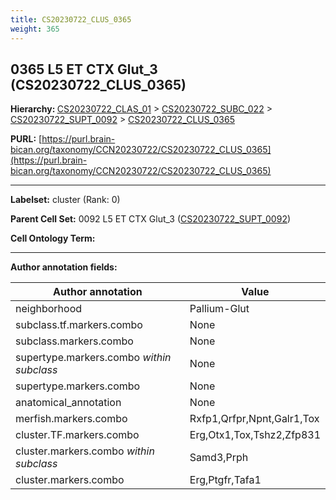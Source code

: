 ```yaml
---
title: CS20230722_CLUS_0365
weight: 365
---
```

## 0365 L5 ET CTX Glut_3 (CS20230722_CLUS_0365)
<b>Hierarchy: </b>
[CS20230722_CLAS_01](../CS20230722_CLAS_01) >
[CS20230722_SUBC_022](../CS20230722_SUBC_022) >
[CS20230722_SUPT_0092](../CS20230722_SUPT_0092) >
[CS20230722_CLUS_0365](../CS20230722_CLUS_0365)

**PURL:** [https://purl.brain-bican.org/taxonomy/CCN20230722/CS20230722_CLUS_0365](https://purl.brain-bican.org/taxonomy/CCN20230722/CS20230722_CLUS_0365)

---


**Labelset:** cluster (Rank: 0)

**Parent Cell Set:** 0092 L5 ET CTX Glut_3 ([CS20230722_SUPT_0092](../CS20230722_SUPT_0092))



**Cell Ontology Term:** 

[MARKER GENES.]: #


---

[TRANSFERRED ANNOTATIONS.]: #


[AUTHOR ANNOTATION FIELDS.]: #


**Author annotation fields:**

| Author annotation | Value |
|-------------------|-------|
|neighborhood|Pallium-Glut|
|subclass.tf.markers.combo|None|
|subclass.markers.combo|None|
|supertype.markers.combo _within subclass_|None|
|supertype.markers.combo|None|
|anatomical_annotation|None|
|merfish.markers.combo|Rxfp1,Qrfpr,Npnt,Galr1,Tox|
|cluster.TF.markers.combo|Erg,Otx1,Tox,Tshz2,Zfp831|
|cluster.markers.combo _within subclass_|Samd3,Prph|
|cluster.markers.combo|Erg,Ptgfr,Tafa1|
